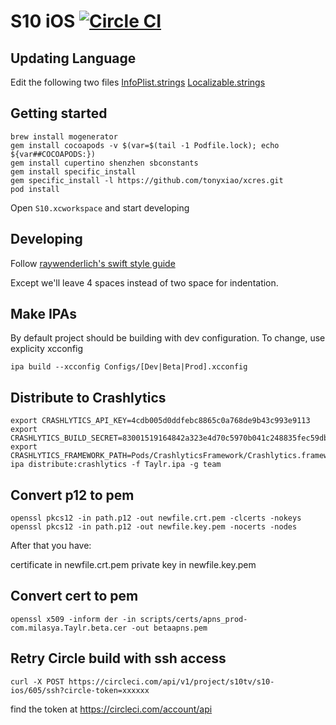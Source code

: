 # S10 iOS [![Circle CI](https://circleci.com/gh/s10tv/s10-ios.svg?style=svg&circle-token=a3ef407be4f8b24b7c1fc15926933bb1b7bb8491)](https://circleci.com/gh/s10tv/s10-ios)

## Updating Language
Edit the following two files
[InfoPlist.strings](https://github.com/s10tv/s10-ios/blob/master/Taylr/en.lproj/InfoPlist.strings)
[Localizable.strings](https://github.com/s10tv/s10-ios/blob/master/Taylr/en.lproj/Localizable.strings)

## Getting started
```
brew install mogenerator
gem install cocoapods -v $(var=$(tail -1 Podfile.lock); echo ${var##COCOAPODS:})
gem install cupertino shenzhen sbconstants
gem install specific_install
gem specific_install -l https://github.com/tonyxiao/xcres.git
pod install
```

Open `S10.xcworkspace` and start developing

## Developing

Follow [raywenderlich's swift style guide](https://github.com/raywenderlich/swift-style-guide)

Except we'll leave 4 spaces instead of two space for indentation.

## Make IPAs
By default project should be building with dev configuration. To change, use explicity xcconfig

```
ipa build --xcconfig Configs/[Dev|Beta|Prod].xcconfig
```

## Distribute to Crashlytics
```
export CRASHLYTICS_API_KEY=4cdb005d0ddfebc8865c0a768de9b43c993e9113
export CRASHLYTICS_BUILD_SECRET=83001519164842a323e4d70c5970b041c248835fec59db59b409f5b364e47f72
export CRASHLYTICS_FRAMEWORK_PATH=Pods/CrashlyticsFramework/Crashlytics.framework
ipa distribute:crashlytics -f Taylr.ipa -g team
```

## Convert p12 to pem

```
openssl pkcs12 -in path.p12 -out newfile.crt.pem -clcerts -nokeys
openssl pkcs12 -in path.p12 -out newfile.key.pem -nocerts -nodes
```

After that you have:

certificate in newfile.crt.pem
private key in newfile.key.pem


## Convert cert to pem

```
openssl x509 -inform der -in scripts/certs/apns_prod-com.milasya.Taylr.beta.cer -out betaapns.pem
```

## Retry Circle build with ssh access

```
curl -X POST https://circleci.com/api/v1/project/s10tv/s10-ios/605/ssh?circle-token=xxxxxx
```

find the token at https://circleci.com/account/api
